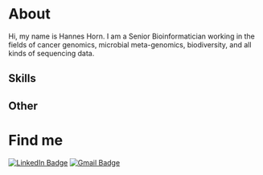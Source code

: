 # About 

Hi, my name is Hannes Horn. I am a Senior Bioinformatician working in the fields of cancer genomics, microbial meta-genomics, biodiversity, and all kinds of sequencing data. 

## Skills

## Other

# Find me
[![LinkedIn Badge](https://img.shields.io/badge/LinkedIn-informational?style=flat&logo=linkedin&logoColor=white&color=0D76A8)](https://www.linkedin.com/in/hannes-horn/)
[![Gmail Badge](https://img.shields.io/badge/Gmail-D14836?style=flat&logo=gmail&logoColor=white)](mailto:hannesdh88@gmail.com)
